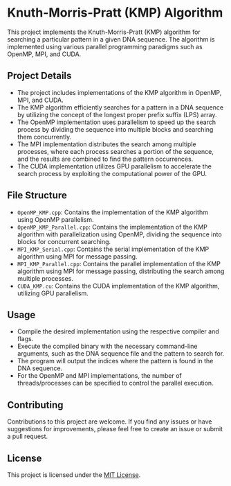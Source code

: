 # Knuth-Morris-Pratt (KMP) Algorithm

This project implements the Knuth-Morris-Pratt (KMP) algorithm for searching a particular pattern in a given DNA sequence. The algorithm is implemented using various parallel programming paradigms such as OpenMP, MPI, and CUDA.

## Project Details

- The project includes implementations of the KMP algorithm in OpenMP, MPI, and CUDA.
- The KMP algorithm efficiently searches for a pattern in a DNA sequence by utilizing the concept of the longest proper prefix suffix (LPS) array.
- The OpenMP implementation uses parallelism to speed up the search process by dividing the sequence into multiple blocks and searching them concurrently.
- The MPI implementation distributes the search among multiple processes, where each process searches a portion of the sequence, and the results are combined to find the pattern occurrences.
- The CUDA implementation utilizes GPU parallelism to accelerate the search process by exploiting the computational power of the GPU.

## File Structure

- `OpenMP_KMP.cpp`: Contains the implementation of the KMP algorithm using OpenMP parallelism.
- `OpenMP_KMP_Parallel.cpp`: Contains the implementation of the KMP algorithm with parallelization using OpenMP, dividing the sequence into blocks for concurrent searching.
- `MPI_KMP_Serial.cpp`: Contains the serial implementation of the KMP algorithm using MPI for message passing.
- `MPI_KMP_Parallel.cpp`: Contains the parallel implementation of the KMP algorithm using MPI for message passing, distributing the search among multiple processes.
- `CUDA_KMP.cu`: Contains the CUDA implementation of the KMP algorithm, utilizing GPU parallelism.

## Usage

- Compile the desired implementation using the respective compiler and flags.
- Execute the compiled binary with the necessary command-line arguments, such as the DNA sequence file and the pattern to search for.
- The program will output the indices where the pattern is found in the DNA sequence.
- For the OpenMP and MPI implementations, the number of threads/processes can be specified to control the parallel execution.

## Contributing

Contributions to this project are welcome. If you find any issues or have suggestions for improvements, please feel free to create an issue or submit a pull request.

## License

This project is licensed under the [MIT License](LICENSE).

